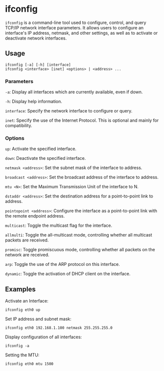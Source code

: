 # ifconfig

`ifconfig` is a command-line tool used to configure, control, and query TCP/IP network interface parameters.
It allows users to configure an interface's IP address, netmask, and other settings,
as well as to activate or deactivate network interfaces.

## Usage

```console
ifconfig [-a] [-h] [interface]
ifconfig <interface> [inet] <options> | <address> ...
```

### Parameters

`-a`: Display all interfaces which are currently available, even if down.

`-h`: Display help information.

`interface`: Specify the network interface to configure or query.

`inet`: Specify the use of the Internet Protocol. This is optional and mainly for compatibility.

### Options

`up`: Activate the specified interface.

`down`: Deactivate the specified interface.

`netmask <address>`: Set the subnet mask of the interface to address.

`broadcast <address>`: Set the broadcast address of the interface to address.

`mtu <N>`: Set the Maximum Transmission Unit of the interface to N.

`dstaddr <address>`: Set the destination address for a point-to-point link to address.

`pointopoint <address>`: Configure the interface as a point-to-point link with the remote endpoint address.

`multicast`: Toggle the multicast flag for the interface.

`allmulti`: Toggle the all-multicast mode, controlling whether all multicast packets are received.

`promisc`: Toggle promiscuous mode, controlling whether all packets on the network are received.

`arp`: Toggle the use of the ARP protocol on this interface.

`dynamic`: Toggle the activation of DHCP client on the interface.

## Examples

Activate an Interface:

```console
ifconfig eth0 up
```

Set IP address and subnet mask:

```console
ifconfig eth0 192.168.1.100 netmask 255.255.255.0
```

Display configuration of all interfaces:

```console
ifconfig -a
```

Setting the MTU:

```console
ifconfig eth0 mtu 1500
```
